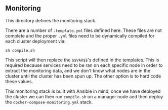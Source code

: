 ## Monitoring

This directory defines the monitoring stack.

There are a number of `.template.yml` files defined here. These files are not complete and the proper `.yml` files need to be dynamically compiled for each cluster deployment via:
```
sh compile.sh
```

This script will then replace the `$$VAR$$`'s defined in the templates. This is required because services need to be ran on each specific node in order to extract the monitoring data, and we don't know what nodes are in the cluster until the cluster has been spun up. The other option is to hard code these values.

This monitoring stack is built with Ansible in mind, once we have deployed the cluster we can then run `compile.sh` on a manager node and then deploy the `docker-compose-monitoring.yml` stack.